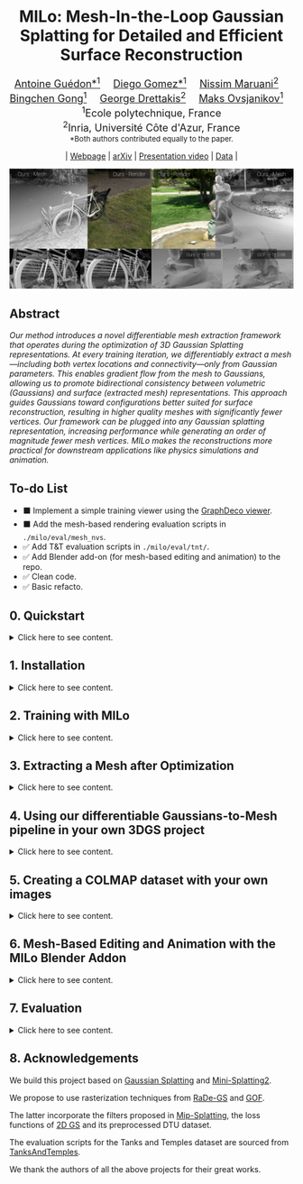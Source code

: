 <div align="center">

<h1>
MILo: Mesh-In-the-Loop Gaussian Splatting for Detailed and Efficient Surface Reconstruction
</h1>

<font size="4">
<a href="https://anttwo.github.io/" style="font-size:100%;">Antoine Guédon*<sup>1</sup></a>&emsp;
<a href="https://www.lix.polytechnique.fr/Labo/Diego.GOMEZ/" style="font-size:100%;">Diego Gomez*<sup>1</sup></a>&emsp;
<a href="https://nissmar.github.io/" style="font-size:100%;">Nissim Maruani<sup>2</sup></a>&emsp;<br>
<a href="https://s2.hk/" style="font-size:100%;">Bingchen Gong<sup>1</sup></a>&emsp;
<a href="https://www-sop.inria.fr/members/George.Drettakis/" style="font-size:100%;">George Drettakis<sup>2</sup></a>&emsp;
<a href="https://www.lix.polytechnique.fr/~maks/" style="font-size:100%;">Maks Ovsjanikov<sup>1</sup></a>&emsp;
</font>
<br>

<font size="4">
<sup>1</sup>Ecole polytechnique, France<br>
<sup>2</sup>Inria, Université Côte d'Azur, France<br>
</font>

<font size="2">
*Both authors contributed equally to the paper.
</font>

| <a href="https://anttwo.github.io/milo">Webpage</a> | <a href="https://arxiv.org/abs/2506.24096">arXiv</a> | <a href="https://www.youtube.com/watch?v=_SGNhhNz0fE">Presentation video</a> | <a href="https://drive.google.com/drive/folders/1Bf7DM2DFtQe4J63bEFLceEycNf4qTcqm?usp=sharing">Data</a> |

![Teaser image](assets/teaser.png)
</div>

## Abstract

_Our method introduces a novel differentiable mesh extraction framework that operates during the optimization of 3D Gaussian Splatting representations. At every training iteration, we differentiably extract a mesh—including both vertex locations and connectivity—only from Gaussian parameters. This enables gradient flow from the mesh to Gaussians, allowing us to promote bidirectional consistency between volumetric (Gaussians) and surface (extracted mesh) representations. This approach guides Gaussians toward configurations better suited for surface reconstruction, resulting in higher quality meshes with significantly fewer vertices. Our framework can be plugged into any Gaussian splatting representation, increasing performance while generating an order of magnitude fewer mesh vertices. MILo makes the reconstructions more practical for downstream applications like physics simulations and animation._

## To-do List

- ⬛ Implement a simple training viewer using the <a href="https://github.com/graphdeco-inria/graphdecoviewer">GraphDeco viewer</a>.
- ⬛ Add the mesh-based rendering evaluation scripts in `./milo/eval/mesh_nvs`.
- ✅ Add T&T evaluation scripts in `./milo/eval/tnt/`.
- ✅ Add Blender add-on (for mesh-based editing and animation) to the repo.
- ✅ Clean code.
- ✅ Basic refacto.

## 0. Quickstart

<details>
<summary>Click here to see content.</summary>

Please start by creating or downloading a COLMAP dataset, such as <a href="https://drive.google.com/drive/folders/1Bf7DM2DFtQe4J63bEFLceEycNf4qTcqm?usp=sharing">our COLMAP run for the Ignatius scene from the Tanks&Temples dataset</a>. You can move the Ignatius directory to `./milo/data`.

After installing MILo as described in the next section, you can reconstruct a surface mesh from images by going to the `./milo/` directory and running the following commands:

```bash
# Training for an outdoor scene
python train.py -s ./data/Ignatius -m ./output/Ignatius --imp_metric outdoor --rasterizer radegs

# Saves mesh as PLY with vertex colors after training
python mesh_extract_sdf.py -s ./data/Ignatius -m ./output/Ignatius --rasterizer radegs
```
Please change `--imp_metric outdoor` to `--imp_metric indoor` if your scene is indoor.

These commands use the lightest version of our approach, resulting in a small number of Gaussians and a light mesh. You can increase the number of Gaussians by adding `--dense_gaussians`, and improve the robustness to exposure variations with `--decoupled_appearance` as follows:

```bash
# Training with dense gaussians and better appearance model
python train.py -s ./data/Ignatius -m ./output/Ignatius --imp_metric outdoor --rasterizer radegs --dense_gaussians --decoupled_appearance

# Saves mesh as PLY with vertex colors after training
python mesh_extract_sdf.py -s ./data/Ignatius -m ./output/Ignatius --rasterizer radegs
```

Please refer to the following sections for additional details on our training and mesh extraction scripts, including:
- How to use other rasterizers
- How to train MILo with high-resolution meshes
- Various mesh extraction methods
- How to easily integrate MILo's differentiable GS-to-mesh pipeline to your own GS project
</details>


## 1. Installation

<details>
<summary>Click here to see content.</summary>

### Clone this repository.
```bash
git clone https://github.com/Anttwo/MILo_private.git --recursive
```

### Install dependencies.

Please start by creating an environment:
```bash
conda create -n milo python=3.9
conda activate milo
```

Then, specify your own CUDA paths depending on your CUDA version:
```bash
# You can specify your own cuda path (depending on your CUDA version)
export CPATH=/usr/local/cuda-11.8/targets/x86_64-linux/include:$CPATH
export LD_LIBRARY_PATH=/usr/local/cuda-11.8/targets/x86_64-linux/lib:$LD_LIBRARY_PATH
export PATH=/usr/local/cuda-11.8/bin:$PATH
```

Finally, you can run the following script to install all dependencies, including PyTorch and Gaussian Splatting submodules:
```bash
python install.py
```
By default, the environment will be installed for CUDA 11.8. If using CUDA 12.1, you can provide the argument `--cuda_version 12.1` to `install.py`. **Please note that only CUDA 11.8 has been tested.**

If you encounter problems or if the installation script does not work, please follow the detailed installation steps below.

<details>
<summary>Click here for detailed installation instructions</summary>

```bash
# For CUDA 11.8
conda install pytorch==2.3.1 torchvision==0.18.1 torchaudio==2.3.1 pytorch-cuda=11.8 -c pytorch -c nvidia

# For CUDA 12.1 (The code has only been tested on CUDA 11.8)
conda install pytorch==2.3.1 torchvision==0.18.1 torchaudio==2.3.1 pytorch-cuda=12.1 -c pytorch -c nvidia

pip install -r requirements.txt

# Install submodules for Gaussian Splatting, including different rasterizers, aggressive densification, simplification, and utilities
pip install submodules/diff-gaussian-rasterization_ms
pip install submodules/diff-gaussian-rasterization
pip install submodules/diff-gaussian-rasterization_gof
pip install submodules/simple-knn
pip install submodules/fused-ssim

# Delaunay Triangulation from Tetra-Nerf
cd submodules/tetra_triangulation
conda install cmake
conda install conda-forge::gmp
conda install conda-forge::cgal

# You can specify your own cuda path (depending on your CUDA version)
export CPATH=/usr/local/cuda-11.8/targets/x86_64-linux/include:$CPATH
export LD_LIBRARY_PATH=/usr/local/cuda-11.8/targets/x86_64-linux/lib:$LD_LIBRARY_PATH
export PATH=/usr/local/cuda-11.8/bin:$PATH

cmake .
make 
pip install -e .
cd ../../

# Nvdiffrast for efficient mesh rasterization
cd ./submodules/nvdiffrast
pip install .
cd ../../
```

</details>

</details>

## 2. Training with MILo

<details>
<summary>Click here to see content.</summary>

First, go to the MILo folder:
```bash
cd milo
```

Then, to optimize a Gaussian Splatting representation with MILo using a COLMAP dataset, you can run the following command:
```bash
python train.py \
    -s <PATH TO COLMAP DATASET> \
    -m <OUTPUT_DIR> \
    --imp_metric <"indoor" OR "outdoor"> \
    --rasterizer <"radegs" OR "gof">
```
The main arguments are the following:
| Argument | Values | Default | Description |
|----------|--------|---------|-------------|
|  `--imp_metric` | `"indoor"` or `"outdoor"` | Required | Type of scene to optimize. Modifies the importance sampling to better handle indoor or outdoor scenes. |
| `--rasterizer` | `"radegs"` or `"gof"` | `"radegs"` | Rasterization technique used during training. |
| `--dense_gaussians` | flag | disabled | Use more Gaussians during training. When active, only a subset of Gaussians will generate pivots for Delaunay triangulation. When inactive, all Gaussians generate pivots.|

You can use a dense set of Gaussians by adding the argument `--dense_gaussians`:
```bash
python train.py \
    -s <PATH TO COLMAP DATASET> \
    -m <OUTPUT_DIR> \
    --imp_metric <"indoor" OR "outdoor"> \
    --rasterizer <"radegs" OR "gof"> \
    --dense_gaussians \
    --data_device cpu
```

The list of optional arguments is provided below:
| Category | Argument | Values | Default | Description |
|----------|----------|---------|---------|-------------|
| **Performance & Logging** | `--data_device` | `"cpu"` or `"cuda"` | `"cuda"` | Forces data to be loaded on CPU (less GPU memory usage, slightly slower training) |
| | `--log_interval` | integer | - | Log images every N training iterations (e.g., `200`) |
| **Mesh Configuration** | `--mesh_config` | `"default"`, `"highres"`, `"veryhighres"` | `"default"` | Config file for mesh resolution and quality |
| **Evaluation & Appearance** | `--eval` | flag | disabled | Performs the usual train/test split for evaluation |
| | `--decoupled_appearance` | flag | disabled | Better handling of exposure variations |
| **Depth-Order Regularization** | `--depth_order` | flag | disabled | Enable depth-order regularization with DepthAnythingV2 |
| | `--depth_order_config` | `"default"` or `"strong"` | `"default"` | Strength of depth regularization |

You can change the config file used during training (useful for ablation runs) by 
specifying `--mesh_config <CONFIG_NAME>`. The different config files are the following:

- **Default config**: The default config file name is `default`. This config results in 
lighter representations and lower resolution meshes, containing around 2M Delaunay vertices 
for the base setting and 5M Delaunay vertices for the `--dense_gaussians` setting.
- **High Res config**: You can use `--mesh_config highres --dense_gaussians` for higher 
resolution meshes. We recommend using this config with `--dense_gaussians`. This config 
results in higher resolution representations, containing up to 9M Delaunay vertices.
- **Very High Res config**: You can use `--mesh_config veryhighres --dense_gaussians` for 
even higher resolution meshes. We recommend using this config with `--dense_gaussians`. This 
config results in even higher resolution representations, containing up to 14M Delaunay 
vertices. This configuration requires more memory for training.

Please refer to the <a href="https://depth-anything-v2.github.io/">DepthAnythingV2</a> repo to download the `vitl` checkpoint required for Depth-Order regularization. Then, move the checkpoint file to `./submodules/Depth-Anything-V2/checkpoints/`.

### Example Commands

Basic training for indoor scenes with logging:
```bash
python train.py -s <PATH TO COLMAP DATASET> -m <OUTPUT_DIR> --imp_metric indoor --rasterizer radegs --log_interval 200
```

Dense Gaussians with high resolution in outdoor scenes:
```bash
python train.py -s <PATH TO COLMAP DATASET> -m <OUTPUT_DIR> --imp_metric outdoor --rasterizer radegs --dense_gaussians --mesh_config highres --data_device cpu
```

Full featured training with very high resolution:
```bash
python train.py -s <PATH TO COLMAP DATASET> -m <OUTPUT_DIR> --imp_metric indoor --rasterizer radegs --dense_gaussians --mesh_config veryhighres --decoupled_appearance --log_interval 200 --data_device cpu
```

Training with depth-order regularization:
```bash
python train.py -s <PATH TO COLMAP DATASET> -m <OUTPUT_DIR> --imp_metric indoor --rasterizer radegs --depth_order --depth_order_config strong --log_interval 200 --data_device cpu
```

</details>

## 3. Extracting a Mesh after Optimization

<details>
<summary>Click here to see content.</summary>

First go to `./milo/`.

### 3.1. Use learned SDF values

You can then use the following command:
```bash
python mesh_extract_sdf.py \
    -s <PATH TO COLMAP DATASET> \
    -m <MODEL DIR> \
    --rasterizer <"radegs" OR "gof">
```
This script will further refine the SDF values for a short period of time (1000 iterations by default) with frozen Gaussians, then save the mesh as a PLY file with vertex colors. The mesh will be located at `<MODEL_DIR>/mesh_learnable_sdf.ply`.

**WARNING:** Make sure you use the same mesh config file as the one used during training. You can change the config file by specifying `--config <CONFIG_NAME>`. The default config file name is `default`, but you can switch to `highres` or `veryhighres`.

You can use the usual train/test split by adding the argument `--eval`. 

### 3.2. Use Integrated Opacity Field or scalable TSDF

To extract a mesh using the integrated opacity field as defined by the Gaussians in GOF and RaDe-GS, you can run the following command:
```bash
python mesh_extract_integration.py \
    -s <PATH TO COLMAP DATASET> \
    -m <MODEL DIR>
```
You can use the argument `--rasterizer <radegs OR gof>` to change the rasterization technique for computing the opacity field. Default is `gof`. We recommend using GOF in this context (even if RaDe-GS was used during training), as the opacity computation from GOF is more precise and will produce less surface erosion.

You can also use the argument `--sdf_mode <"integration" OR "depth_fusion">` to modify the SDF computation strategy. Default mode is `integration`, which uses the integrated opacity field. Please note that `depth_fusion` is not traditional TSDF performed on a regular grid, but our more efficient depth fusion strategy relying on the same Gaussian pivots as the ones used for `integration`.

If using `integration`, you can modify the isosurface value with the argument `--isosurface_value <value>`. The default value is 0.5.
```bash
python mesh_extract_integration.py \
    -s <PATH TO COLMAP DATASET> \
    -m <MODEL DIR> \
    --rasterizer gof \
    --sdf_mode integration \
    --isosurface_value 0.5
```

If using `depth_fusion`, you can modify the truncation margin with the argument `--trunc_margin <value>`. If not provided, the value is automatically computed depending on the scale of the scene. We recommend not changing this value.
```bash
python mesh_extract_integration.py \
    -s <PATH TO COLMAP DATASET> \
    -m <MODEL DIR> \
    --rasterizer gof \
    --sdf_mode depth_fusion \
    --trunc_margin 0.005
```

The mesh will be saved at either `<MODEL_DIR>/mesh_integration_sdf.ply` or `<MODEL_DIR>/mesh_depth_fusion_sdf.ply` depending on the SDF computation method.

</details>

## 4. Using our differentiable Gaussians-to-Mesh pipeline in your own 3DGS project

<details>
<summary>Click here to see content.</summary>
<br>

In `milo.functional`, we provide straightforward functions to leverage our differentiable *Gaussians-to-Mesh pipeline* in your own 3DGS projects.

These functions only require Gaussian parameters as inputs (`means`, `scales`, `rotations`, `opacities`) and can extract a mesh from these parameters in a differentiable manner, allowing for **performing differentiable operations on the surface mesh and backpropating gradients directly to the Gaussians**.

We only assume that your own `Camera` class has the same structure as the class from the original [3DGS](https://github.com/graphdeco-inria/gaussian-splatting) implementation.

Specifically, we propose the following functions:
- `sample_gaussians_on_surface`: This function samples Gaussians that are the most likely to be located on the surface of the scene. For more efficiency, we propose using only these Gaussians for generating pivots and applying Delaunay triangulation.
- `extract_gaussian_pivots`: This differentiable function builds pivots from the parameters of the sampled Gaussians. In practice, there is no need to explicitely call this function, as our other functions can recompute pivots on the fly. However, you might want to perform special treatment on the pivots.
- `compute_initial_sdf_values`: This function estimates initial truncated SDF values for any set of Gaussian pivots by performing depth-fusion over the provided viewpoints. You can directly provide the gaussian parameters to this function, in which case pivots will be computed on the fly. In the paper, we propose to learn optimal SDF values by maximizing the consistency between volumetric GS renderings and surface mesh renderings; We use this function to initialize the SDF values.
- `compute_delaunay_triangulation`: This function computes the Delaunay triangulation for a set of sampled Gaussians pivots. You can provide either pivots as inputs, or directly the parameters of the Gaussians (means, scales, rotations...), in which case the pivots will be recomputed on the fly. This function should not be applied at every training iteration as it is very slow, and the Delaunay graph does not change that much during training.
- `extract_mesh`: This differentiable function extracts the mesh from the Gaussian parameters, given a Delaunay triangulation and SDF values for the Gaussian pivots.

We also propose additional functions such as `frustum_cull_mesh` which culls mesh vertices based on the view frustum of an input camera.

We provide an example of how to use these functions below, using our codebase or any codebase following the same template as the original [3DGS](https://github.com/graphdeco-inria/gaussian-splatting) implementation.

```python
from functional import (
    sample_gaussians_on_surface,
    extract_gaussian_pivots,
    compute_initial_sdf_values,
    compute_delaunay_triangulation,
    extract_mesh,
    frustum_cull_mesh,
)

# Load or initialize a 3DGS-like model and training cameras
gaussians = ...
train_cameras = ...

# Define a simple wrapper for your Gaussian Splatting rendering function, 
# following this template. It will be used only for initializing SDF values.
# The wrapper should accept just a camera as input, and return a dictionary 
# with "render" and "depth" keys.
from gaussian_renderer.radegs import render_radegs
pipe = ...
background = torch.tensor([0., 0., 0.], device="cuda")
def render_func(view):
    render_pkg = render_radegs(
        viewpoint_camera=view, 
        pc=gaussians, 
        pipe=pipe, 
        bg_color=background, 
        kernel_size=0.0, 
        scaling_modifier = 1.0, 
        require_coord=False, 
        require_depth=True
    )
    return {
        "render": render_pkg["render"],
        "depth": render_pkg["median_depth"],
    }

# Only the parameters of the Gaussians are needed for extracting the mesh.
means = gaussians.get_xyz
scales = gaussians.get_scaling
rotations = gaussians.get_rotation
opacities = gaussians.get_opacity

# Sample Gaussians on the surface.
# Should be performed only once, or just once in a while.
# In this example, we sample at most 600_000 Gaussians.
surface_gaussians_idx = sample_gaussians_on_surface(
    views=train_cameras,
    means=means,
    scales=scales,
    rotations=rotations,
    opacities=opacities,
    n_max_samples=600_000,
    scene_type='indoor',
)

# Compute initial SDF values for pivots. Should be performed only once.
# In the paper, we propose to learn optimal SDF values by maximizing the 
# consistency between volumetric renderings and surface mesh renderings.
initial_pivots_sdf = compute_initial_sdf_values(
    views=train_cameras,
    render_func=render_func,
    means=means,
    scales=scales,
    rotations=rotations,
    gaussian_idx=surface_gaussians_idx,
)

# Compute Delaunay Triangulation.
# Can be performed once in a while.
delaunay_tets = compute_delaunay_triangulation(
    means=means,
    scales=scales,
    rotations=rotations,
    gaussian_idx=surface_gaussians_idx,
)

# Differentiably extract a mesh from Gaussian parameters, including initial 
# or updated SDF values for the Gaussian pivots.
# This function is differentiable with respect to the parameters of the Gaussians, 
# as well as the SDF values. Can be performed at every training iteration.
mesh = extract_mesh(
    delaunay_tets=delaunay_tets,
    pivots_sdf=initial_pivots_sdf,
    means=means,
    scales=scales,
    rotations=rotations,
    gaussian_idx=surface_gaussians_idx,
)

# You can now apply any differentiable operation on the extracted mesh, 
# and backpropagate gradients back to the Gaussians!
# In the paper, we propose to use differentiable mesh rendering.
from scene.mesh import MeshRasterizer, MeshRenderer
renderer = MeshRenderer(MeshRasterizer(cameras=train_cameras))

# We cull the mesh based on the view frustum for more efficiency
i_view = np.random.randint(0, len(train_cameras))
mesh_render_pkg = renderer(
    frustum_cull_mesh(mesh, train_cameras[i_view]), 
    cam_idx=i_view, 
    return_depth=True, return_normals=True
)
mesh_depth = mesh_render_pkg["depth"]
mesh_normals = mesh_render_pkg["normals"]
```

</details>

## 5. Creating a COLMAP dataset with your own images

<details>
<summary><span>Click here to see content.</span></summary>
<br>

### 5.1. Estimate camera poses with COLMAP

Please first install a recent version of COLMAP (ideally CUDA-powered) and make sure to put the images you want to use in a directory `<location>/input`. Then, run the script `milo/convert.py` from the original Gaussian splatting implementation to compute the camera poses for the images using COLMAP. Please refer to the original <a href="https://github.com/graphdeco-inria/gaussian-splatting">3D Gaussian Splatting repository</a> for more details.

```shell
python milo/convert.py -s <location>
```

Sometimes COLMAP fails to reconstruct all images into the same model and hence produces multiple sub-models. The smaller sub-models generally contain only a few images. However, by default, the script `convert.py` will apply Image Undistortion only on the first sub-model, which may contain only a few images.

If this is the case, a simple solution is to keep only the largest sub-model and discard the others. To do this, open the source directory containing your input images, then open the sub-directory `<Source_directory>/distorted/sparse/`. You should see several sub-directories named `0/`, `1/`, etc., each containing a sub-model. Remove all sub-directories except the one containing the largest files, and rename it to `0/`. Then, run the script `convert.py` one more time but skip the matching process:

```shell
python milo/convert.py -s <location> --skip_matching
```

_Note: If the sub-models have common registered images, they could be merged into a single model as post-processing step using COLMAP; However, merging sub-models requires to run another global bundle adjustment after the merge, which can be time consuming._

### 5.2. Estimate camera poses with VGGT

Coming soon.

</details>


## 6. Mesh-Based Editing and Animation with the MILo Blender Addon

<details>
<summary>Click here to see content.</summary>
<br>

While MILo provides a differentiable solution for extracting meshes from 3DGS representations, it also implicitly encourages Gaussians to align with the surface of the mesh. As a result, any modification made to the mesh can be easily propagated to the Gaussians, making the reconstructed mesh an excellent proxy for editing and animating the 3DGS representation.

Similarly to previous works <a href="https://anttwo.github.io/sugar/">SuGaR</a> and <a href="https://anttwo.github.io/frosting/">Gaussian Frosting</a>, we provide a Blender addon allowing to combine, edit and animate 3DGS representations just by manipulating meshes reconstructed with MILo in Blender.

### 6.1. Installing the addon

1. Please start by installing `torch_geometric` and `torch_cluster` in your `milo` conda environment:
```shell
pip install torch_geometric
pip install torch_cluster
```

2. Then, install <a href="https://www.blender.org/download/">Blender</a> (version 4.0.2 is recommended but not mandatory).

3. Open Blender, and go to `Edit` > `Preferences` > `Add-ons` > `Install`, and select the file `milo_addon.py` located in `./milo/blender/`.<br>

You have now installed the MILo addon for Blender!

### 6.2. Usage

This Blender addon is almost identical as the <a href="https://github.com/Anttwo/sugar_frosting_blender_addon">SuGaR x Frosting Blender addon</a>. You can refer to this previous repo for more details and illustrations. To combine, edit or animate scene with the addon, please follow the steps below:

1. Please start by training Gaussians with MILo and extracting a mesh, as described in the Quickstart section.

2. Open a new scene in Blender, and go to the `Render` tab in the Properties. You should see a panel named `Add MILo mesh`. The panel is not necessary at the top of the tab, so you may need to scroll down to find it.

3. **(a) Select a mesh.** Enter the path to the final mesh extracted with MILo in the `Path to mesh PLY` field. You can also click on the folder icon to select the file. The mesh should be located at `<path to model directory>/mesh_learnable_sdf.ply`.<br><br>
**(b) Select a checkpoint.** Similarly, enter the path to the final checkpoint of the optimization in the `Path to 3DGS PLY` field. You can also click on the folder icon to select the file. The checkpoint should be located at `<path to model directory>/point_cloud/iteration_18000/point_cloud.ply`.<br><br>
**(c) Load the mesh.** Finally, click on `Add mesh` to load the mesh in Blender. Feel free to rotate the mesh and change the shading mode to better visualize the mesh and its colors. 

4. **Now, feel free to edit your mesh using Blender!** 
<br>You can segment it into different pieces, sculpt it, rig it, animate it using a parent armature, *etc*. You can also add other MILo meshes to the scene, and combine elements from different scenes. <br>
Feel free to set a camera in the scene and prepare an animation: You can animate the camera, the mesh, *etc*.<br>
Please avoid using `Apply Location`, `Apply Rotation`, or `Apply Scale` on the edited mesh, as we are still unsure how it will affect the correspondence between the mesh and the optimized checkpoint.

5. Once you're done with your editing, you can prepare a rendering package ready to be rendered with Gaussians. To do so, go to the `Render` tab in the Properties again, and select the `./milo/` directory in the `Path to MILo directory` field.<br> 
Finally, click on `Render Image` or `Render Animation` to save a rendering package for the scene. <br><br>
`Render Image` will render a single image of the scene, with the current camera position and mesh editions/poses.<br><br>
`Render Animation` will render a full animation of the scene, from the first frame to the last frame you set in the Blender Timeline.
<br><br>
The package should be saved as a `JSON` file and located in `./milo/blender/packages/`.

7. Finally, you can render the package with Gaussian Splatting. You just need to go to `./milo/` and run the following command:
```shell
python render_blender_scene.py \
    -p <path to the package json file> \
    --rasterizer <"radegs" or "gof">.
```

By default, renderings are saved in `./milo/blender/renders/<name of the scene>/`. However, you can change the output directory by adding `-o <path to output directory>`.

Please check the documentation of the `render_blender_scene.py` scripts for more information on the additional arguments.
If you get artifacts in the rendering, you can try to play with the various following hyperparameters: `binding_mode`, `filter_big_gaussians_with_th`, `clamp_big_gaussians_with_th`, and `filter_distant_gaussians_with_th`.

</details>

## 7. Evaluation

<details>
<summary>Click here to see content.</summary>
<br>

For evaluation, please start by downloading [our COLMAP runs for the Tanks and Temples dataset](https://drive.google.com/drive/folders/1Bf7DM2DFtQe4J63bEFLceEycNf4qTcqm?usp=sharing), and make sure to move all COLMAP scene directories (Barn, Caterpillar, _etc._) inside the same directory. 

Then, please download ground truth point cloud, camera poses, alignments and cropfiles from [Tanks and Temples dataset](https://www.tanksandtemples.org/download/). The ground truth dataset should be organized as:
```
GT_TNT_dataset
│
└─── Barn
│   │
|   └─── Barn.json
│   │
|   └─── Barn.ply
│   │
|   └─── Barn_COLMAP_SfM.log
│   │
|   └─── Barn_trans.txt
│ 
└─── Caterpillar
│   │
......
```

We follow the exact same pipeline as GOF and RaDe-GS for evaluating MILo on T&T. Please go to `./milo/` and run the following script to run the full training and evaluation pipeline on all scenes:

```bash
python scripts/evaluate_tnt.py \
    --data_dir <path to directory containing TNT COLMAP datasets> \
    --gt_dir <path to the GT TNT directory> \
    --output_dir <path to output directory> \
    --rasterizer <"radegs" or "gof"> \
    --mesh_config <"default" or "highres" or "veryhighres">
```
You can add `--dense_gaussians` for using more Gaussians during training. Please note that `--dense_gaussians` will be automatically set to `True` if using `--mesh_config highres` or `--mesh_config veryhighres`.

For evaluating only a single scene, you can run the following commands:

```bash
# Training (you can add --dense_gaussians for higher performance)
python train.py \
    -s <path to preprocessed TNT dataset> \
    -m <output folder> \
    --imp_metric <"indoor" or "outdoor"> \
    --rasterizer <"radegs" or "gof"> \
    --mesh_config <"default" or "highres" or "veryhighres"> \
    --eval \
    --decoupled_appearance \
    --data_device cpu

# Mesh extraction
python mesh_extract_sdf.py \
    -s <path to preprocessed TNT dataset> \
    -m <output folder> \
    --rasterizer <"radegs" or "gof"> \
    --config <"default" or "highres" or "veryhighres"> \
    --eval \
    --data_device cpu

# Evaluation
python eval/tnt/run.py \
    --dataset-dir <path to GT TNT dataset> \
    --traj-path <path to preprocessed TNT COLMAP_SfM.log file> \
    --ply-path <output folder>/recon.ply
```

### Novel View Synthesis
After training MILo on a scene with test/train split by using the argument `--eval`, you can evaluate the performance of the Novel View Synthesis by running the scripts below:

```bash
python render.py \
    -m <path to pre-trained model> \
    -s <path to dataset> \
    -- rasterizer <"radegs" or "gof">

python metrics.py -m <path to trained model> # Compute error metrics on renderings
```

</details>

## 8. Acknowledgements

We build this project based on [Gaussian Splatting](https://github.com/graphdeco-inria/gaussian-splatting) and [Mini-Splatting2](https://github.com/fatPeter/mini-splatting2).

We propose to use rasterization techniques from [RaDe-GS](https://baowenz.github.io/radegs/) and [GOF](https://github.com/autonomousvision/gaussian-opacity-fields/tree/main).

The latter incorporate the filters proposed in [Mip-Splatting](https://github.com/autonomousvision/mip-splatting), the loss functions of [2D GS](https://github.com/hbb1/2d-gaussian-splatting) and its preprocessed DTU dataset.

The evaluation scripts for the Tanks and Temples dataset are sourced from [TanksAndTemples](https://github.com/isl-org/TanksAndTemples/tree/master/python_toolbox/evaluation).

We thank the authors of all the above projects for their great works.
